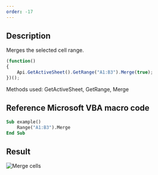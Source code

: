 ```yaml
---
order: -17
---
```


## Description

Merges the selected cell range.

<!-- This code snippet is shown in the screenshot. -->

<!-- eslint-skip -->

``` ts
(function()
{
    Api.GetActiveSheet().GetRange("A1:B3").Merge(true);
})();
```

Methods used: GetActiveSheet, GetRange, Merge

## Reference Microsoft VBA macro code

``` vb
Sub example()
    Range("A1:B3").Merge
End Sub
```

## Result

![Merge cells](/assets/images/plugins/merge-cells.png)

